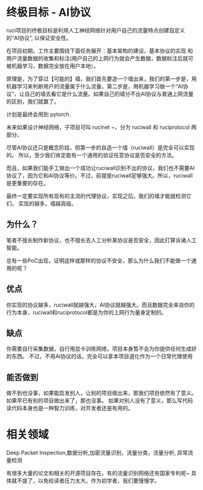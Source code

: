 # 终极目标 - AI协议

ruci项目的终极目标是利用人工神经网络针对用户自己的流量特点创建自定义的“AI协议”, 以保证安全性。

在项目初期，工作主要围绕下面任务展开：基本架构的建设，基本协议的实现 和用户流量数据的收集和标注(用户自己的上网行为就会产生数据，数据标注后就可被机器学习，数据完全放在用户本地）。

原理是，为了穿过【可能的】墙，我们首先要造一个墙出来，我们的第一步是，用机器学习来判断用户的流量属于什么流量。第二步是，用机器学习做一个“AI协议”，让自己的墙去看它是什么流量。如果自己的墙分不出AI协议与普通上网流量的区别，我们就赢了。

计划是最终会用到 pytorch. 

未来如果设计神经网络，子项目可叫 rucinet ~，分为 ruciwall 和 ruciprotocol 两部分。

尽管AI协议还只是概念阶段，但第一步的自造一个墙（ruciwall）是完全可以实现的。 所以，至少我们肯定能有一个通用的验证任意协议是否安全的方法。

而且，如果我们能手工做出一个成功让ruciwall识别不出的协议，我们也不需要AI协议了，因为它和AI协议等价。不过，前提是ruciwall足够强大。所以，ruciwall是更重要的存在。

最终一定要实现所有现有的主流的代理协议，实现之后，我们的墙才能就检测它们，
实现的越多，墙越高级。 

## 为什么？

笔者不擅长制作新协议，也不擅长去人工分析某协议是否安全，因此打算诉诸人工智能。

总有一些PoC出现，证明这样或那样的协议不安全，那么为什么我们不能做一个通用的呢？

## 优点

你实现的协议越多，ruciwall就越强大，AI协议就越强大。而且数据完全来自你的行为本身，ruciwall和ruciprotocol都是为你的上网行为量身定制的。

## 缺点

你需要自行采集数据，自行用显卡训练网络，项目本身暂不会为你提供任何生成好的东西。
不过，不用AI协议的话，完全可以拿本项目退化作为一个日常代理使用



## 能否做到

做不到也没事，如果能启发别人，让别的项目做出来，那我们项目依然有了意义。
如果早已有别的项目做出来了，那也没事。
如果对别人没有了意义，那么写代码读代码本身也是一种智力训练，对开发者还是有用的。

# 相关领域

Deep Packet Inspection,数据分析,加密流量识别，流量分类，流量分析, 异常流量检测

有很多大量的论文和相关的开源项目存在。有的流量识别网络还有国家专利呢~
具体就不提了，以免给读者压力太大。作为初学者，我们要慢慢学。
